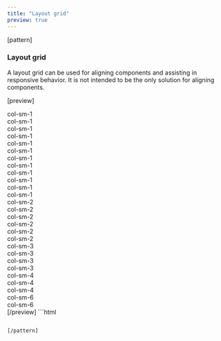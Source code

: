 ```yaml
---
title: "Layout grid"
preview: true
---
```


[pattern]
<h3>Layout grid</h3>

A layout grid can be used for aligning components and assisting in responsive behavior. It is not intended to be the only solution for aligning components. 

[preview]
<div class="container-fluid pl-grid-example">
    <div class="row">
        <div class="col-sm-1"><div>col-sm-1</div></div>
        <div class="col-sm-1"><div>col-sm-1</div></div>
        <div class="col-sm-1"><div>col-sm-1</div></div>
        <div class="col-sm-1"><div>col-sm-1</div></div>
        <div class="col-sm-1"><div>col-sm-1</div></div>
        <div class="col-sm-1"><div>col-sm-1</div></div>
        <div class="col-sm-1"><div>col-sm-1</div></div>
        <div class="col-sm-1"><div>col-sm-1</div></div>
        <div class="col-sm-1"><div>col-sm-1</div></div>
        <div class="col-sm-1"><div>col-sm-1</div></div>
        <div class="col-sm-1"><div>col-sm-1</div></div>
        <div class="col-sm-1"><div>col-sm-1</div></div>
    </div>
    <div class="row">
        <div class="col-sm-2"><div>col-sm-2</div></div>
        <div class="col-sm-2"><div>col-sm-2</div></div>
        <div class="col-sm-2"><div>col-sm-2</div></div>
        <div class="col-sm-2"><div>col-sm-2</div></div>
        <div class="col-sm-2"><div>col-sm-2</div></div>
        <div class="col-sm-2"><div>col-sm-2</div></div>
    </div>
    <div class="row">
        <div class="col-sm-3"><div>col-sm-3</div></div>
        <div class="col-sm-3"><div>col-sm-3</div></div>
        <div class="col-sm-3"><div>col-sm-3</div></div>
        <div class="col-sm-3"><div>col-sm-3</div></div>
    </div>
    <div class="row">
        <div class="col-sm-4"><div>col-sm-4</div></div>
        <div class="col-sm-4"><div>col-sm-4</div></div>
        <div class="col-sm-4"><div>col-sm-4</div></div>
    </div>
    <div class="row">
        <div class="col-sm-6"><div>col-sm-6</div></div>
        <div class="col-sm-6"><div>col-sm-6</div></div>
    </div>
</div>
[/preview]
```html

```

[/pattern]
